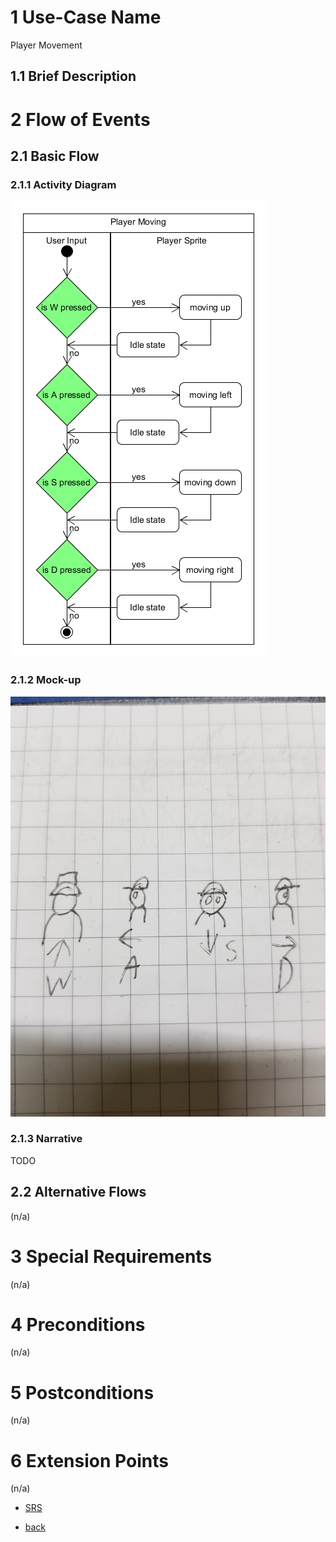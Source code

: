 # 1 Use-Case Name
Player Movement

## 1.1 Brief Description


# 2 Flow of Events
## 2.1 Basic Flow


### 2.1.1 Activity Diagram
![Player Movement Activity Diagram](/UCs/UC1%20Activity%20Diagram.png)

### 2.1.2 Mock-up
![Player Movement Mock-up](/UCs/UC1%20Mark-up.jpg)

### 2.1.3 Narrative
TODO

## 2.2 Alternative Flows
(n/a)

# 3 Special Requirements
(n/a)

# 4 Preconditions
(n/a)

# 5 Postconditions
(n/a)
 
# 6 Extension Points
(n/a)



- [SRS](https://albgei.github.io/gamedevs/SRS)

- [back](https://albgei.github.io/gamedevs/index)
